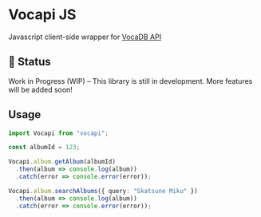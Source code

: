 # Vocapi JS
Javascript client-side wrapper for [VocaDB API](https://vocadb.net/)

## 🚧 Status
Work in Progress (WIP) – This library is still in development. More features will be added soon!


## Usage  
```ts
import Vocapi from "vocapi";

const albumId = 123;

Vocapi.album.getAlbum(albumId)
  .then(album => console.log(album))
  .catch(error => console.error(error));

Vocapi.album.searchAlbums({ query: "Skatsune Miku" })
  .then(album => console.log(album))
  .catch(error => console.error(error));
```
